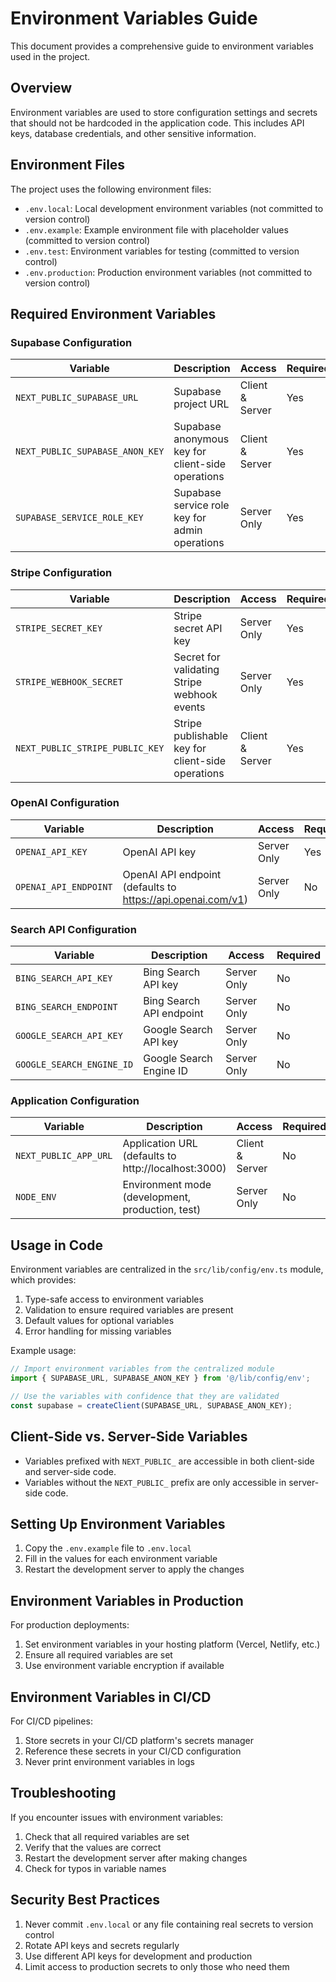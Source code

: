 # Environment Variables Guide

This document provides a comprehensive guide to environment variables used in the project.

## Overview

Environment variables are used to store configuration settings and secrets that should not be hardcoded in the application code. This includes API keys, database credentials, and other sensitive information.

## Environment Files

The project uses the following environment files:

- `.env.local`: Local development environment variables (not committed to version control)
- `.env.example`: Example environment file with placeholder values (committed to version control)
- `.env.test`: Environment variables for testing (committed to version control)
- `.env.production`: Production environment variables (not committed to version control)

## Required Environment Variables

### Supabase Configuration

| Variable | Description | Access | Required |
|----------|-------------|--------|----------|
| `NEXT_PUBLIC_SUPABASE_URL` | Supabase project URL | Client & Server | Yes |
| `NEXT_PUBLIC_SUPABASE_ANON_KEY` | Supabase anonymous key for client-side operations | Client & Server | Yes |
| `SUPABASE_SERVICE_ROLE_KEY` | Supabase service role key for admin operations | Server Only | Yes |

### Stripe Configuration

| Variable | Description | Access | Required |
|----------|-------------|--------|----------|
| `STRIPE_SECRET_KEY` | Stripe secret API key | Server Only | Yes |
| `STRIPE_WEBHOOK_SECRET` | Secret for validating Stripe webhook events | Server Only | Yes |
| `NEXT_PUBLIC_STRIPE_PUBLIC_KEY` | Stripe publishable key for client-side operations | Client & Server | Yes |

### OpenAI Configuration

| Variable | Description | Access | Required |
|----------|-------------|--------|----------|
| `OPENAI_API_KEY` | OpenAI API key | Server Only | Yes |
| `OPENAI_API_ENDPOINT` | OpenAI API endpoint (defaults to https://api.openai.com/v1) | Server Only | No |

### Search API Configuration

| Variable | Description | Access | Required |
|----------|-------------|--------|----------|
| `BING_SEARCH_API_KEY` | Bing Search API key | Server Only | No |
| `BING_SEARCH_ENDPOINT` | Bing Search API endpoint | Server Only | No |
| `GOOGLE_SEARCH_API_KEY` | Google Search API key | Server Only | No |
| `GOOGLE_SEARCH_ENGINE_ID` | Google Search Engine ID | Server Only | No |

### Application Configuration

| Variable | Description | Access | Required |
|----------|-------------|--------|----------|
| `NEXT_PUBLIC_APP_URL` | Application URL (defaults to http://localhost:3000) | Client & Server | No |
| `NODE_ENV` | Environment mode (development, production, test) | Server Only | No |

## Usage in Code

Environment variables are centralized in the `src/lib/config/env.ts` module, which provides:

1. Type-safe access to environment variables
2. Validation to ensure required variables are present
3. Default values for optional variables
4. Error handling for missing variables

Example usage:

```typescript
// Import environment variables from the centralized module
import { SUPABASE_URL, SUPABASE_ANON_KEY } from '@/lib/config/env';

// Use the variables with confidence that they are validated
const supabase = createClient(SUPABASE_URL, SUPABASE_ANON_KEY);
```

## Client-Side vs. Server-Side Variables

- Variables prefixed with `NEXT_PUBLIC_` are accessible in both client-side and server-side code.
- Variables without the `NEXT_PUBLIC_` prefix are only accessible in server-side code.

## Setting Up Environment Variables

1. Copy the `.env.example` file to `.env.local`
2. Fill in the values for each environment variable
3. Restart the development server to apply the changes

## Environment Variables in Production

For production deployments:

1. Set environment variables in your hosting platform (Vercel, Netlify, etc.)
2. Ensure all required variables are set
3. Use environment variable encryption if available

## Environment Variables in CI/CD

For CI/CD pipelines:

1. Store secrets in your CI/CD platform's secrets manager
2. Reference these secrets in your CI/CD configuration
3. Never print environment variables in logs

## Troubleshooting

If you encounter issues with environment variables:

1. Check that all required variables are set
2. Verify that the values are correct
3. Restart the development server after making changes
4. Check for typos in variable names

## Security Best Practices

1. Never commit `.env.local` or any file containing real secrets to version control
2. Rotate API keys and secrets regularly
3. Use different API keys for development and production
4. Limit access to production secrets to only those who need them
